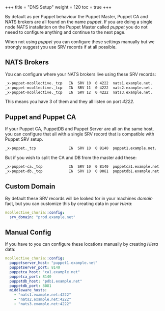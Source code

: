 +++
title = "DNS Setup"
weight = 120
toc = true
+++

By default as per Puppet behaviour the Puppet Master, Puppet CA and NATS brokers are all found on the name _puppet_.  If you are doing a single node NATS installation on the Puppet Master called _puppet_ you do not neeed to configure anything and continue to the next page.

When not using _puppet_ you can configure these settings manually but we strongly suggest you use SRV records if at all possible.

## NATS Brokers

You can configure where your NATS brokers live using these SRV records:

```bash
_x-puppet-mcollective._tcp   IN  SRV 10  0 4222  nats1.example.net.
_x-puppet-mcollective._tcp   IN  SRV 11  0 4222  nats2.example.net.
_x-puppet-mcollective._tcp   IN  SRV 12  0 4222  nats3.example.net.
```

This means you have 3 of them and they all listen on port _4222_.

## Puppet and Puppet CA

If your Puppet CA, PuppetDB and Puppet Server are all on the same host, you can configure that all with a single SRV record that is compatible with Puppet SRV setup.

```bash
_x-puppet._tcp               IN  SRV 10  0 8140  puppet1.example.net.
```

But if you wish to split the CA and DB from the master add these:

```bash
_x-puppet-ca._tcp            IN  SRV 10  0 8140  puppetca1.example.net.
_x-puppet-db._tcp            IN  SRV 10  0 8081  puppetdb1.example.net.
```

## Custom Domain

By default these SRV records will be looked for in your machines _domain_ fact, but you can customize this by creating data in your _Hiera_:

```yaml
mcollective_choria::config:
  srv_domain: "prod.example.net"
```


## Manual Config

If you have to you can configure these locations manually by creating _Hiera_ data:

```yaml
mcollective_choria::config:
  puppetserver_host: "puppet1.example.net"
  puppetserver_port: 8140
  puppetca_host: "ca1.example.net"
  puppetca_port: 8140
  puppetdb_host: "pdb1.example.net"
  puppetdb_port: 8081
  middleware_hosts:
    - "nats1.example.net:4222"
    - "nats2.example.net:4222"
    - "nats3.example.net:4222"
```
